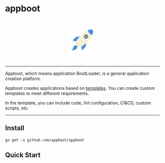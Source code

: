 # appboot

<p align="center">
  <br>
  <img width="20%" src="./assets/logo.svg" alt="logo">
  <br>
  <br>
</p>

---

Appboot, which means application BootLoader, is a general application creation platform. 

Appboot creates applications based on [templates](https://github.com/appboot/templates). You can create custom templates to meet different requirements. 

In the template, you can include code, lint configuration, CI&CD, custom scripts, etc.

---

## Install

```shell
go get -u github.com/appboot/appboot
```

## Quick Start
